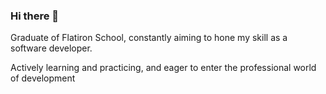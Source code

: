 ### Hi there 👋

Graduate of Flatiron School, constantly aiming to hone my skill as a software developer.  

Actively learning and practicing, and eager to enter the professional world of development

<!--
**Mtuozzo86/Mtuozzo86** is a ✨ _special_ ✨ repository because its `README.md` (this file) appears on your GitHub profile.

Here are some ideas to get you started:

- 🔭 I’m currently working on ...
- 🌱 I’m currently learning ...
- 👯 I’m looking to collaborate on ...
- 🤔 I’m looking for help with ...
- 💬 Ask me about ...
- 📫 How to reach me: ...
- 😄 Pronouns: ...
- ⚡ Fun fact: ...
-->
